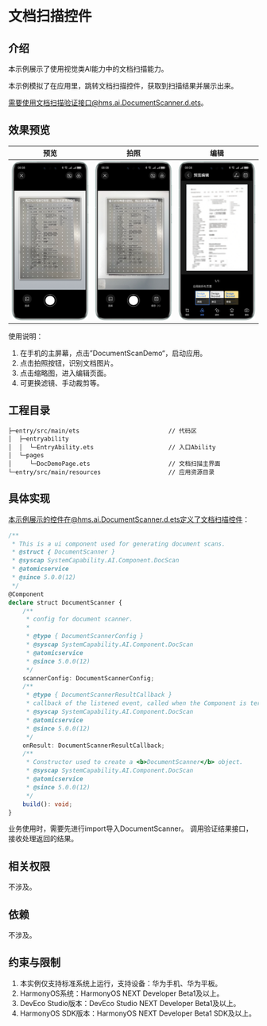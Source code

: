 # 文档扫描控件

## 介绍

本示例展示了使用视觉类AI能力中的文档扫描能力。

本示例模拟了在应用里，跳转文档扫描控件，获取到扫描结果并展示出来。

需要使用文档扫描验证接口@hms.ai.DocumentScanner.d.ets。



## 效果预览

| 预览                         | 拍照                         | 编辑                      |
| ---------------------------- | ---------------------------- | ------------------------- |
| ![](screenshots/preview.png) | ![](screenshots/capture.png) | ![](screenshots/edit.png) |



使用说明：

1. 在手机的主屏幕，点击”DocumentScanDemo“，启动应用。
2. 点击拍照按钮，识别文档图片。
3. 点击缩略图，进入编辑页面。
4. 可更换滤镜、手动裁剪等。



## 工程目录

```
├─entry/src/main/ets                         // 代码区  
│  ├─entryability
│  │  └─EntryAbility.ets                     // 入口Ability
│  └─pages
│     └─DocDemoPage.ets                      // 文档扫描主界面
└─entry/src/main/resources                   // 应用资源目录
```



## 具体实现

本示例展示的控件在@hms.ai.DocumentScanner.d.ets定义了文档扫描控件：
```ts
/**
 * This is a ui component used for generating document scans.
 * @struct { DocumentScanner }
 * @syscap SystemCapability.AI.Component.DocScan
 * @atomicservice
 * @since 5.0.0(12)
 */
@Component
declare struct DocumentScanner {
    /**
     * config for document scanner.
     *
     * @type { DocumentScannerConfig }
     * @syscap SystemCapability.AI.Component.DocScan
     * @atomicservice
     * @since 5.0.0(12)
     */
    scannerConfig: DocumentScannerConfig;
    /**
     * @type { DocumentScannerResultCallback }
     * callback of the listened event, called when the Component is terminated.
     * @syscap SystemCapability.AI.Component.DocScan
     * @atomicservice
     * @since 5.0.0(12)
     */
    onResult: DocumentScannerResultCallback;
    /**
     * Constructor used to create a <b>DocumentScanner</b> object.
     * @syscap SystemCapability.AI.Component.DocScan
     * @atomicservice
     * @since 5.0.0(12)
     */
    build(): void;
}
```

业务使用时，需要先进行import导入DocumentScanner。
调用验证结果接口，接收处理返回的结果。



## 相关权限

不涉及。



## 依赖

不涉及。



## 约束与限制

1. 本实例仅支持标准系统上运行，支持设备：华为手机、华为平板。
2. HarmonyOS系统：HarmonyOS NEXT Developer Beta1及以上。
3. DevEco Studio版本：DevEco Studio NEXT Developer Beta1及以上。
4. HarmonyOS SDK版本：HarmonyOS NEXT Developer Beta1 SDK及以上。

